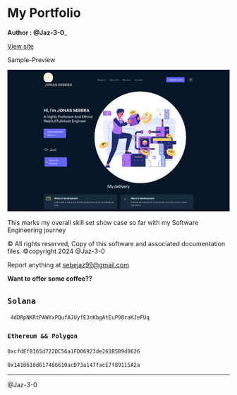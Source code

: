 # My Portfolio

**Author : @Jaz-3-0**_

[View site](https://jonas-sebera.vercel.app)

Sample-Preview

![portfolio-sample-preview](localhost_3000.png)

This marks my overall skill set show case so far with my Software Engineering journey

&#169; All rights reserved, Copy of this software and associated documentation files.
&#169;copyright 2024 @Jaz-3-0

Report anything at <sebejaz99@gmail.com>

**Want to offer some coffee??**

## `Solana`

```sh
 4dDRpNKRtPAWYxPQufAJUyfE3nKbgAtEuP98raKJeFUq
```

### `Ethereum && Polygon`

```sh
0xcfdEf8165d722DC56a1FD06923de261B5B9d8626
```

```sh
0x1418610d617486610acD73a147facE7f89115A2a
```

--------------------

@Jaz-3-0
